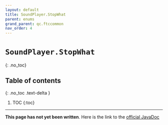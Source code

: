 ```yaml
---
layout: default
title: SoundPlayer.StopWhat
parent: enums
grand_parent: qc.ftccommon
nav_order: 4
---
```

# `SoundPlayer.StopWhat`
{: .no_toc}

## Table of contents
{: .no_toc .text-delta }

1. TOC
{:toc}
---
**This page has not yet been written**. Here is the link to the [official JavaDoc](https://ftctechnh.github.io/ftc_app/doc/javadoc/com/qualcomm/ftccommon/SoundPlayer.StopWhat.html)
        